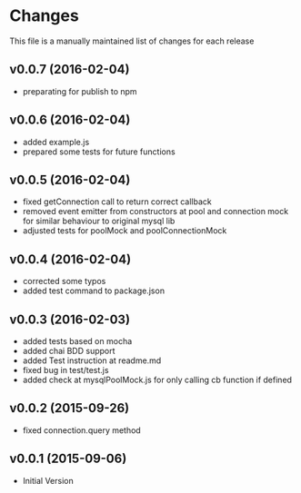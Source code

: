 # Changes

This file is a manually maintained list of changes for each release

## v0.0.7 (2016-02-04)
* preparating for publish to npm

## v0.0.6 (2016-02-04)
* added example.js
* prepared some tests for future functions

## v0.0.5 (2016-02-04)
* fixed getConnection call to return correct callback
* removed event emitter from constructors at pool and connection mock for similar behaviour to original mysql lib
* adjusted tests for poolMock and poolConnectionMock

## v0.0.4 (2016-02-04)
* corrected some typos
* added test command to package.json


## v0.0.3 (2016-02-03)
* added tests based on mocha
* added chai BDD support
* added Test instruction at readme.md
* fixed bug in test/test.js
* added check at mysqlPoolMock.js for only calling cb function if defined


## v0.0.2 (2015-09-26)
* fixed connection.query method

## v0.0.1 (2015-09-06)
* Initial Version